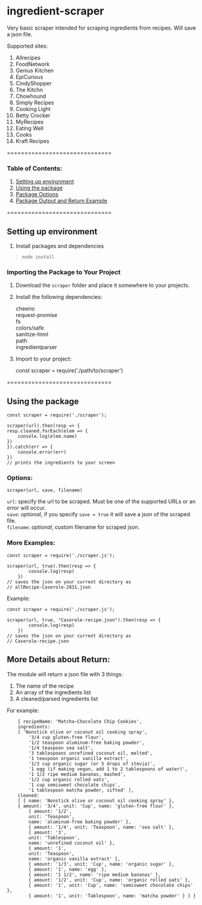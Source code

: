 ﻿# ingredient-scraper

Very basic scraper intended for scraping ingredients from recipes. Will save a json file.

Supported sites:  

1) Allrecipes  
2) FoodNetwork  
3) Genius Kitchen  
4) EpiCurious  
5) CindyShopper  
6) The Kitchn  
7) Chowhound  
8) Simply Recipes  
9) Cooking Light  
10) Betty Crocker  
11) MyRecipes  
12) Eating Well  
13) Cooks  
14) Kraft Recipes  


==============================
### Table of Contents:  
1) [Setting up environment](#Setting-up-environment)
2) [Using the package](#Using-the-package)
3) [Package Options](#Options)
4) [Package Output and Return Example](#More-Details-about-Return)

==============================


## Setting up environment
1) Install packages and dependencies   
> ```node install```  

### Importing the Package to Your Project  
1) Download the ```scraper``` folder and place it somewhere to your projects.  
2) Install the following dependencies:  
    
    cheerio  
    request-promise  
    fs  
    colors/safe  
    sanitize-html  
    path  
    ingredientparser  

3) Import to your project:  

    const scraper = require('./path/to/scraper')

==============================

## Using the package  

    const scraper = require('./scraper');

    scraper(url).then(resp => {
    resp.cleaned.forEach(elem => {
        console.log(elem.name)
    })
    }).catch(err => {
        console.error(err)
    })
    // prints the ingredients to your screen

### Options:
    
    scraper(url, save, filename)

```url```: specify the url to be scraped. Must be one of the supported URLs or an error will occur.   
```save```: *optional*, if you specify ```save = true``` it will save a json of the scraped file.  
```filename```: *optional*, custom filename for scraped json.  

### More Examples:
    const scraper = require('./scraper.js');

    scraper(url, true).then(resp => {
            console.log(resp)
        })
    // saves the json on your current directory as
    // allRecipe-Caserole-2831.json

Example:

    const scraper = require('./scraper.js');

    scraper(url, true, "Caserole-recipe.json").then(resp => {
            console.log(resp)
        })
    // saves the json on your current directory as
    // Caserole-recipe.json

## More Details about Return:

The module will return a json file with 3 things:  
1) The name of the recipe
2) An array of the ingredients list  
3) A cleaned/parsed ingredients list  

For example:  
```
    { recipeName: 'Matcha–Chocolate Chip Cookies',  
    ingredients:  
    [ 'Nonstick olive or coconut oil cooking spray',  
        '3/4 cup gluten-free flour',  
        '1/2 teaspoon aluminum-free baking powder',  
        '1/4 teaspoon sea salt',  
        '3 tablespoons unrefined coconut oil, melted',  
        '1 teaspoon organic vanilla extract',  
        '1/3 cup organic sugar (or 5 drops of stevia)',  
        '1 egg (if making vegan, add 1 to 2 tablespoons of water)',  
        '1 1/2 ripe medium bananas, mashed',  
        '1/2 cup organic rolled oats',  
        '1 cup semisweet chocolate chips',  
        '1 tablespoon matcha powder, sifted' ],  
    cleaned:  
    [ { name: 'Nonstick olive or coconut oil cooking spray' },  
    { amount: '3/4', unit: 'Cup', name: 'gluten-free flour' },  
        { amount: '1/2',  
        unit: 'Teaspoon',  
        name: 'aluminum-free baking powder' },  
        { amount: '1/4', unit: 'Teaspoon', name: 'sea salt' },  
        { amount: '3',  
        unit: 'Tablespoon',  
        name: 'unrefined coconut oil' },  
        { amount: '1',  
        unit: 'Teaspoon',  
        name: 'organic vanilla extract' },  
        { amount: '1/3', unit: 'Cup', name: 'organic sugar' },  
        { amount: '1', name: 'egg' },  
        { amount: '1 1/2', name: 'ripe medium bananas' },  
        { amount: '1/2', unit: 'Cup', name: 'organic rolled oats' },  
        { amount: '1', unit: 'Cup', name: 'semisweet chocolate chips' },  
        { amount: '1', unit: 'Tablespoon', name: 'matcha powder' } ] }  
```
